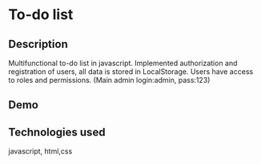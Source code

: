 # To-do list

## Description
Multifunctional to-do list in javascript. Implemented authorization and registration of users, all data is stored in LocalStorage. Users have access to roles and permissions. (Main admin login:admin, pass:123)


## Demo

## Technologies used
javascript, html,css